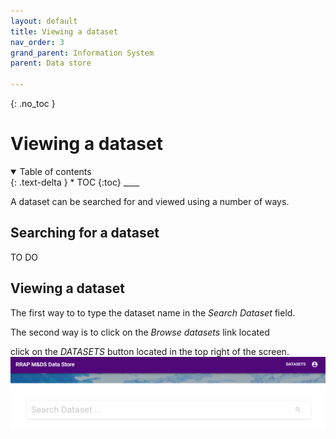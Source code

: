 ```yaml
---
layout: default
title: Viewing a dataset
nav_order: 3
grand_parent: Information System
parent: Data store

---
```

{: .no_toc }
# Viewing a dataset
<details  open markdown="block">
  <summary>
    Table of contents
  </summary>
{: .text-delta }
* TOC
{:toc}
____
</details>

A dataset can be searched for and viewed using a number of ways.


## Searching for a dataset
TO DO

## Viewing a dataset
The first way to to type the dataset name in the *Search Dataset* field.

The second way is to click on the *Browse datasets* link located 

click on the *DATASETS* button located in the top right of the screen.
![View dataset digram](../../assets/images/viewDataset.PNG)



